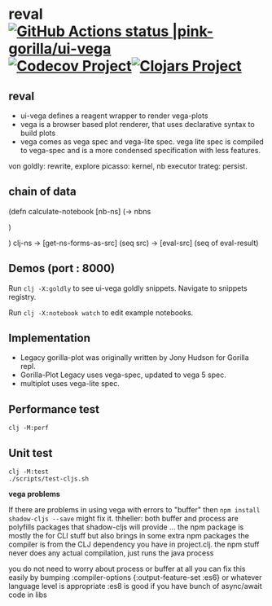 # reval [![GitHub Actions status |pink-gorilla/ui-vega](https://github.com/pink-gorilla/ui-vega/workflows/CI/badge.svg)](https://github.com/pink-gorilla/ui-vega/actions?workflow=CI)[![Codecov Project](https://codecov.io/gh/pink-gorilla/ui-vega/branch/master/graph/badge.svg)](https://codecov.io/gh/pink-gorilla/ui-vega)[![Clojars Project](https://img.shields.io/clojars/v/org.pinkgorilla/ui-vega.svg)](https://clojars.org/org.pinkgorilla/ui-vega)

## reval
- ui-vega defines a reagent wrapper to render vega-plots
- vega is a browser based plot renderer, that uses declarative syntax to build plots
- vega comes as vega spec and vega-lite spec. vega lite spec is compiled to vega-spec 
and is a more condensed specification with less features.


von
goldly: rewrite, explore
picasso: kernel, nb executor
trateg: persist.


## chain of data

(defn calculate-notebook [nb-ns]
  (-> nbns
      
  )


)
clj-ns -> [get-ns-forms-as-src] (seq src) -> [eval-src] (seq of eval-result) 



## Demos  (port : 8000)

Run `clj -X:goldly` to see ui-vega goldly snippets. Navigate to snippets registry.

Run `clj -X:notebook watch` to edit example notebooks.

## Implementation

- Legacy gorilla-plot was originally written by Jony Hudson for Gorilla repl.
- Gorilla-Plot Legacy uses vega-spec, updated to vega 5 spec.
- multiplot uses vega-lite spec.

## Performance test

```
clj -M:perf
```

## Unit test

```
clj -M:test
./scripts/test-cljs.sh
```

**vega problems**

If there are problems in using vega with errors to "buffer" then `npm install shadow-cljs --save` might fix it. thheller: both buffer and process are polyfills packages that shadow-cljs will provide ... the npm package is mostly the for CLI stuff but also brings in some extra npm packages
the compiler is from the CLJ dependency you have in project.clj.
the npm stuff never does any actual compilation, just runs the java process

you do not need to worry about process or buffer at all
you can fix this easily by bumping 
:compiler-options {:output-feature-set :es6} or whatever language level is appropriate
:es8 is good if you have bunch of async/await code in libs